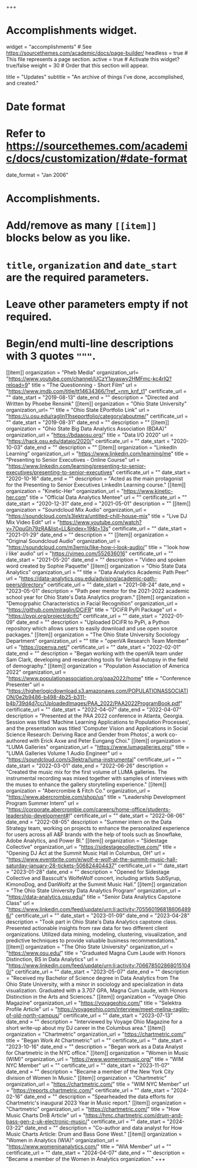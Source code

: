 +++
# Accomplishments widget.
widget = "accomplishments"  # See https://sourcethemes.com/academic/docs/page-builder/
headless = true  # This file represents a page section.
active = true  # Activate this widget? true/false
weight = 30  # Order that this section will appear.

title = "Updates"
subtitle = "An archive of things I've done, accomplished, and created."

# Date format
#   Refer to https://sourcethemes.com/academic/docs/customization/#date-format
date_format = "Jan 2006"

# Accomplishments.
#   Add/remove as many `[[item]]` blocks below as you like.
#   `title`, `organization` and `date_start` are the required parameters.
#   Leave other parameters empty if not required.
#   Begin/end multi-line descriptions with 3 quotes `"""`.

[[item]]
  organization = "Pheb Media"
  organization_url= "https://www.youtube.com/channel/UCzY1ayaswy2HMFmc-kc4rIQ?reload=9"
  title = "The Questionning - Short Film"
  url = "https://www.imdb.com/title/tt14634366/?ref_=nm_knf_t1"
  certificate_url = ""
  date_start = "2019-08-13"
  date_end = ""
  description = "Directed and Written by Phoebe Rensink"
[[item]]
  organization = "Ohio State University"
  organization_url= ""
  title = "Ohio State EPortfolio Link"
  url = "https://u.osu.edu/raglin11hseportfolio/category/aboutme/"
  certificate_url = ""
  date_start = "2019-08-31"
  date_end = ""
  description = ""
[[item]]
  organization = "Ohio State Big Data Analytics Association (BDAA)"
  organization_url = "https://bdaaosu.org/"
  title = "Data I/O 2020"
  url = "https://hack.osu.edu/dataio/2020/"
  certificate_url = ""
  date_start = "2020-10-03"
  date_end = ""
  description = ""
[[item]]
  organization = "LinkedIn Learning"
  organization_url = "https://www.linkedin.com/learning/me"
  title = "Presenting to Senior Executives - Online Course"
  url = "https://www.linkedin.com/learning/presenting-to-senior-executives/presenting-to-senior-executives"
  certificate_url = ""
  date_start = "2020-10-16"
  date_end = ""
  description = "Acted as the main protagonist for the Presenting to Senior Executives LinkedIn Learning course."
[[item]]
  organization = "Kinetic-Her"
  organization_url = "https://www.kinetic-her.com"
  title = "Official Data Analytics Mentee"
  url = ""
  certificate_url = ""
  date_start = "2020-12-31"
  date_end = "2021-05-01"
  description = ""
[[item]]
  organization = "Soundcloud Mix Audio"
  organization_url = "https://soundcloud.com/s3lektra/untitled-chill-house-mix"
  title = "Live DJ Mix Video Edit"
  url = "https://www.youtube.com/watch?v=7OpuGh79zRA&list=LL&index=19&t=13s"
  certificate_url = ""
  date_start = "2021-01-29"
  date_end = ""
  description = ""
[[item]]
  organization = "Original Soundcloud Audio"
  organization_url = "https://soundcloud.com/m3wmix/like-how-i-look-audio/"
  title = "'look how i like' audio"
  url = "https://vimeo.com/552636016"
  certificate_url = ""
  date_start = "2021-05-20"
  date_end = ""
  description = "Video and spoken word created by Sophie Paquette"
[[item]]
  organization = "Ohio State Data Analytics"
  organization_url = ""
  title = "Data Analytics Academic Path Peer"
  url = "https://data-analytics.osu.edu/advising/academic-path-peers/directory"
  certificate_url = ""
  date_start = "2021-08-24"
  date_end = "2023-05-01"
  description = "Path peer mentor for the 2021-2022 academic school year for Ohio State's Data Analytics program."
[[item]]
  organization = "Demogrpahic Characteristics in Facial Recognition"
  organization_url = "https://github.com/mlraglin/DCiFR"
  title = "DCiFR PyPi Package"
  url = "https://pypi.org/project/dcifr/"
  certificate_url = ""
  date_start = "2022-01-09"
  date_end = ""
  description = "Uploaded DCiFR to PyPi, a Python repository which allows users to easily download and use open source packages."
[[item]]
  organization = "The Ohio State University Sociology Department"
  organization_url = ""
  title = "openVA Research Team Member"
  url = "https://openva.net/"
  certificate_url = ""
  date_start = "2022-02-01"
  date_end = ""
  description = "Began working with the openVA team under Sam Clark, developing and researching tools for Verbal Autopsy in the field of demography."
[[item]]
  organization = "Population Association of America 2022"
  organization_url = "https://www.populationassociation.org/paa2022/home"
  title = "Conference Presenter"
  url = "https://higherlogicdownload.s3.amazonaws.com/POPULATIONASSOCIATION/0e2b9486-b498-4b25-b311-b4b739d4d7cc/UploadedImages/PAA_2022/PAA2022ProgramBook.pdf"
  certificate_url = ""
  date_start = "2022-04-07"
  date_end = "2022-04-07"
  description = "Presented at the PAA 2022 conference in Atlanta, Georgia. Session was titled 'Machine Learning Applications to Population Processes', and the presentation was titled 'Computer Vision and Applications in Social Science Research: Deriving Race and Gender from Photos', a work co-authored with Erick Axxe and Peter Eungang Choi."
[[item]]
  organization = "LUMA Galleries"
  organization_url = "https://www.lumagalleries.org/"
  title = "LUMA Galleries Volume 1 Audio Engineer"
  url = "https://soundcloud.com/s3lektra/luma-instrumental"
  certificate_url = ""
  date_start = "2022-03-01"
  date_end = "2022-06-26"
  description = "Created the music mix for the first volume of LUMA galleries. The instrumental recording was mixed together with samples of interviews with the muses to enhance the gallery storytelling experience."
[[item]]
  organization = "Abercrombie & Fitch Co."
  organization_url = "https://www.abercrombie.com/shop/us"
  title = "Leadership Development Program Summer Intern"
  url = "https://corporate.abercrombie.com/careers/home-office/students-leadership-development#!"
  certificate_url = ""
  date_start = "2022-06-06"
  date_end = "2022-08-05"
  description = "Summer intern on the Data Strategy team, working on projects to enhance the personalized experience for users across all A&F brands with the help of tools such as Snowflake, Adobe Analytics, and Power BI."
[[item]]
  organization = "Sidestage Collective"
  organization_url = "https://sidestagecollective.com/"
  title = "Opening DJ Act at the Summit Music Hall in Columbus, OH"
  url = "https://www.eventbrite.com/e/wolf-e-wolf-at-the-summit-music-hall-saturday-january-28-tickets-506824404437"
  certificate_url = ""
  date_start = "2023-01-28"
  date_end = ""
  description = "Opened for Sidestage Collective and Basscult's WolfeWolf concert, including artists SubSyrup, KimonoDog, and DanWolfz at the Summit Music Hall."
  [[item]]
  organization = "The Ohio State University Data Analytics Program"
  organization_url = "https://data-analytics.osu.edu/"
  title = "Senior Data Analytics Capstone Class"
  url = "https://www.linkedin.com/feed/update/urn:li:activity:7055601968186064896/"
  certificate_url = ""
  date_start = "2023-01-09"
  date_end = "2023-04-28"
  description = "Took part in Ohio State's Data Analytics capstone class. Presented actionable insights from raw data for two different client organizations. Utilized data mining, modeling, clustering, visualization, and predictive techniques to provide valuable business recommendations."
  [[item]]
  organization = "The Ohio State University"
  organization_url = "https://www.osu.edu/"
  title = "Graduated Magna Cum Laude with Honors Distinction, BS in Data Analytics"
  url = "https://www.linkedin.com/feed/update/urn:li:activity:7066785028680151040/"
  certificate_url = ""
  date_start = "2023-05-07"
  date_end = ""
  description = "Received my Bachelor of Science degree in Data Analytics from The Ohio State University, with a minor in sociology and specialization in data visualization. Graduated with a 3.707 GPA, Magna Cum Laude, with Honors Distinction in the Arts and Sciences."
  [[item]]
  organization = "Voyage Ohio Magazine"
  organization_url = "https://voyageohio.com/"
  title = "Selektra Profile Article"
  url = "https://voyageohio.com/interview/meet-melina-raglin-of-old-north-campus/"
  certificate_url = ""
  date_start = "2023-07-13"
  date_end = ""
  description = "Interviewed by Voyage Ohio Magazine for a short write-up about my DJ career in the Columbus area."
  [[item]]
  organization = "Chartmetric"
  organization_url = "https://chartmetric.com/"
  title = "Began Work At Chartmetric"
  url = ""
  certificate_url = ""
  date_start = "2023-10-16"
  date_end = ""
  description = "Began work as a Data Analyst for Chartmetric in the NYC office."
  [[item]]
  organization = "Women in Music (WIM)"
  organization_url = "https://www.womeninmusic.org/"
  title = "WIM NYC Member"
  url = ""
  certificate_url = ""
  date_start = "2023-11-07"
  date_end = ""
  description = "Became a member of the New York City division of Women In Music."
  [[item]]
  organization = "Chartmetric"
  organization_url = "https://chartmetric.com/"
  title = "WIM NYC Member"
  url = "https://reports.chartmetric.com/"
  certificate_url = ""
  date_start = "2024-02-16"
  date_end = ""
  description = "Spearheaded the data efforts for Chartmetric's inaugural 2023 Year in Music report."
  [[item]]
  organization = "Chartmetric"
  organization_url = "https://chartmetric.com/"
  title = "How Music Charts DnB Article"
  url = "https://hmc.chartmetric.com/drum-and-bass-gen-z-uk-electronic-music/"
  certificate_url = ""
  date_start = "2024-03-22"
  date_end = ""
  description = "Co-author and data analyst for How Music Charts Article: Drum and Bass Gone West."
  [[item]]
  organization = "Women in Analytics (WIA)"
  organization_url = "https://www.womeninanalytics.com/"
  title = "WIA Member"
  url = ""
  certificate_url = ""
  date_start = "2024-04-07"
  date_end = ""
  description = "Became a member of the Women in Analytics organization."
+++